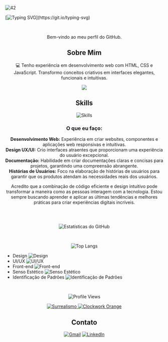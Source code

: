 ![42](https://github.com/Biasiolo/Biasiolo/assets/146396015/d9cc12bc-5648-4f2e-b4ec-e9a3c2ac8cf8)

[![Typing SVG](https://readme-typing-svg.herokuapp.com/?font=verdana&pause=1000&color=ffff&size=40&center=true&vCenter=true&width=1000&lines=Olá!+Eu+sou+Biasiolo!;Front-end+Developer!)](https://git.io/typing-svg)

<br>

<p align="center">Bem-vindo ao meu perfil do GitHub.</p>

<h2 align="center">Sobre Mim</h2>

<p align="center">💻 Tenho experiência em desenvolvimento web com HTML, CSS e JavaScript.
Transformo conceitos criativos em interfaces elegantes, funcionais e intuitivas.</p>

<p align="center">
 <a href="https://profile-rafael-biasiolo.vercel.app" target="_blank"><img src="https://img.shields.io/badge/-Portfólio-575fcf?&logo=github&logoColor=white&style=for-the-badge"></a>
</p>



<h2 align="center">Skills</h2>

<div align="center">

![Skills](https://skillicons.dev/icons?i=html,css,js,sass,gulp,jquery,react,nodejs,vscode,git,bootstrap,figma&perline=12)
<br>

</div>

<h3 align="center">O que eu faço:</h3>

<p align="center">
  <b>Desenvolvimento Web:</b> Experiência em criar websites, componentes e aplicações web responsivas e intuitivas.<br>
  <b>Design UX/UI:</b> Crio interfaces atraentes que proporcionam uma experiência do usuário excepcional.<br>
  <b>Documentação:</b> Habilidade em criar documentações claras e concisas para projetos, garantindo uma compreensão abrangente.<br>
  <b>Histórias de Usuários:</b> Foco na elaboração de histórias de usuários para garantir que os produtos atendam às necessidades reais dos usuários.
</p>

<p align="center">
  Acredito que a combinação de código eficiente e design intuitivo pode transformar a maneira como as pessoas interagem com a tecnologia. Estou sempre buscando aprender e aplicar as últimas tendências e melhores práticas para criar experiências digitais incríveis.
</p>

<h2 align="center"></h2>
</br>

<p align="center">
  <img src="https://github-readme-stats.vercel.app/api?username=Biasiolo&show_icons=true&theme=transparent&count_private=true" alt="Estatísticas do GitHub">
</p>

</br>

<p align="center">
  <img src="https://github-readme-stats.vercel.app/api/top-langs/?username=Biasiolo&theme=transparent" alt="Top Langs">
</p>

- Design ![Design](https://img.shields.io/badge/Design-Advanced-green)
- UI/UX ![UI/UX](https://img.shields.io/badge/UI/UX-Advanced-green)
- Front-end ![Front-end](https://img.shields.io/badge/Front--end-Advanced-green)
- Senso Estético ![Senso Estético](https://img.shields.io/badge/Senso%20Est%C3%A9tico-High-orange)
- Identificação de Padrões ![Identificação de Padrões](https://img.shields.io/badge/Identifica%C3%A7%C3%A3o%20de%20Padr%C3%B5es-Proficient-yellow)
</br>

<p align="center">
  <img src="https://komarev.com/ghpvc/?username=Biasiolo" alt="Profile Views">
</p>

<p align="center">
  <a href="https://github.com/Biasiolo/surrealismo">
    <img src="https://github-readme-stats.vercel.app/api/pin/?username=Biasiolo&repo=surrealismo&show_icons=true&theme=transparent" alt="Surrealismo">
  </a>
  <a href="https://github.com/Biasiolo/a-clockwork-orange-project">
    <img src="https://github-readme-stats.vercel.app/api/pin/?username=Biasiolo&repo=a-clockwork-orange-project&show_icons=true&theme=transparent" alt="Clockwork Orange">
  </a>
</p>

<h2 align="center">Contato</h2>

<div align="center">
  
[![Gmail](https://img.shields.io/badge/-Gmail-%575fcf?style=for-the-badge&logo=gmail&logoColor=575fcf)](mailto:biasiolorafael@gmail.com)
[![LinkedIn](https://img.shields.io/badge/-LinkedIn-%575fcf?style=for-the-badge&logo=linkedin&logoColor=575fcf)](https://www.linkedin.com/in/rafael-biasiolo/)

</div>
